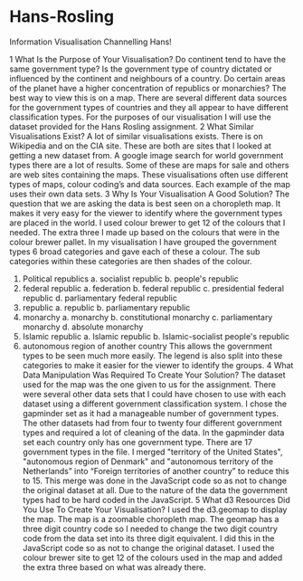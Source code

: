 # Hans-Rosling

Information Visualisation
Channelling Hans!

1 What Is the Purpose of Your Visualisation?
Do continent tend to have the same government type?
Is the government type of country dictated or influenced by the continent and neighbours of a country. Do certain areas of the planet have a higher concentration of republics or monarchies? The best way to view this is on a map.
There are several different data sources for the government types of countries and they all appear to have different classification types. For the purposes of our visualisation I will use the dataset provided for the Hans Rosling assignment.
2 What Similar Visualisations Exist?
A lot of similar visualisations exists. There is on Wikipedia and on the CIA site. These are both are sites that I looked at getting a new dataset from. A google image search for world government types there are a lot of results. Some of these are maps for sale and others are web sites containing the maps.
These visualisations often use different types of maps, colour coding’s and data sources. Each example of the map uses their own data sets.
3 Why Is Your Visualisation A Good Solution?
The question that we are asking the data is best seen on a choropleth map. It makes it very easy for the viewer to identify where the government types are placed in the world.
I used colour brewer to get 12 of the colours that I needed. The extra three I made up based on the colours that were in the colour brewer pallet.
In my visualisation I have grouped the government types 6 broad categories and gave each of these a colour. The sub categories within these categories are then shades of the colour.
1) Political republics
a. socialist republic
b. people's republic
2) federal republic
a. federation
b. federal republic
c. presidential federal republic
d. parliamentary federal republic
3) republic
a. republic
b. parliamentary republic
4) monarchy
a. monarchy
b. constitutional monarchy
c. parliamentary monarchy
d. absolute monarchy
5) Islamic republic
a. Islamic republic
b. Islamic-socialist people's republic
6) autonomous region of another country
This allows the government types to be seen much more easily. The legend is also split into these categories to make it easier for the viewer to identify the groups.
4 What Data Manipulation Was Required To Create Your Solution?
The dataset used for the map was the one given to us for the assignment. There were several other data sets that I could have chosen to use with each dataset using a different government classification system. I chose the gapminder set as it had a manageable number of government types. The other datasets had from four to twenty four different government types and required a lot of cleaning of the data.
In the gapminder data set each country only has one government type. There are 17 government types in the file. I merged "territory of the United States", "autonomous region of Denmark" and "autonomous territory of the Netherlands” into “Foreign territories of another country” to reduce this to 15.
This merge was done in the JavaScript code so as not to change the original dataset at all. Due to the nature of the data the government types had to be hard coded in the JavaScript.
5 What d3 Resources Did You Use To Create Your Visualisation?
I used the d3.geomap to display the map. The map is a zoomable choropleth map.
The geomap has a three digit country code so I needed to change the two digit country code from the data set into its three digit equivalent. I did this in the JavaScript code so as not to change the original dataset.
I used the colour brewer site to get 12 of the colours used in the map and added the extra three based on what was already there.
